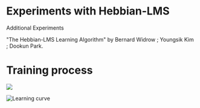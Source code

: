 # Experiments with Hebbian-LMS 

Additional Experiments

"The Hebbian-LMS Learning Algorithm" by Bernard Widrow ; Youngsik Kim ; Dookun Park.

# Training process

![](clustering_plots/hlms_neuron_training.gif) 

![Learning curve](clustering_plots/hlms_learning_curve.png)
